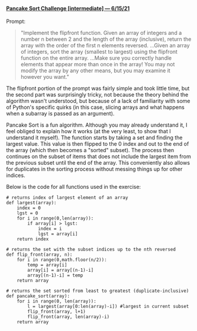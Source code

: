 #### [Pancake Sort Challenge [intermediate] — 6/15/21](https://www.reddit.com/r/dailyprogrammer/comments/np3sio/20210531_challenge_392_intermediate_pancake_sort/)


Prompt:
>"Implement the flipfront function. Given an array of integers and a number n between 2 and the length of the array (inclusive), return the array with the order of the first n elements reversed. ...Given an array of integers, sort the array (smallest to largest) using the flipfront function on the entire array.
...Make sure you correctly handle elements that appear more than once in the array!
You may not modify the array by any other means, but you may examine it however you want."

The flipfront portion of the prompt was fairly simple and took little time, but the second part was surprisingly tricky, not because the theory behind the algorithm wasn't understood, but because of a lack of familiarity with some of Python's specific quirks (in this case, slicing arrays and what happens when a subarray is passed as an argument).

Pancake Sort is a fun algorithm. Although you may already understand it, I feel obliged to explain how it works (at the very least, to show that I understand it myself).
The function starts by taking a set and finding the largest value. This value is then flipped to the 0 index and out to the end of the array (which then becomes a "sorted" subset). The process then continues on the subset of items that does not include the largest item from the previous subset until the end of the array. This conveniently also allows for duplicates in the sorting process without messing things up for other indices.


Below is the code for all functions used in the exercise:

    # returns index of largest element of an array
    def largest(array):
        index = 0
        lgst = 0
        for i in range(0,len(array)):
            if array[i] > lgst:
                index = i
                lgst = array[i]
        return index

    # returns the set with the subset indices up to the nth reversed
    def flip_front(array, n):
        for i in range(0,math.floor(n/2)):
            temp = array[i]
            array[i] = array[(n-1)-i]
            array[(n-1)-i] = temp
        return array

    # returns the set sorted from least to greatest (duplicate-inclusive)
    def pancake_sort(array):
        for i in range(0, len(array)):
            l = largest(array[0:len(array)-i]) #largest in current subset
            flip_front(array, l+1)
            flip_front(array, len(array)-i)
        return array
